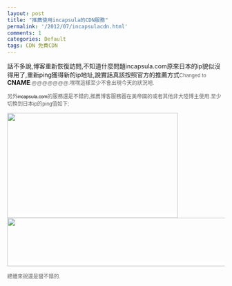 ```yaml
---
layout: post
title: "推薦使用incapsula的CDN服務"
permalink: '/2012/07/incapsulacdn.html'
comments: 1
categories: Default
tags: CDN 免費CDN
---
```

話不多說,博客重新恢復訪問,不知道什麼問題incapsula.com原來日本的ip貌似沒得用了,重新ping獲得新的ip地址,說實話真該按照官方的推薦方式<span style="WHITE-SPACE: normal; TEXT-TRANSFORM: none; WORD-SPACING: 0px; FLOAT: none; COLOR: rgb(97,97,97); FONT: 12px Arial, Helvetica, sans-serif; ORPHANS: 2; WIDOWS: 2; DISPLAY: inline !important; LETTER-SPACING: normal; BACKGROUND-COLOR: rgb(255,255,255); TEXT-INDENT: 0px; -webkit-text-size-adjust: auto; -webkit-text-stroke-width: 0px">Changed to </span>__CNAME__<span style="WHITE-SPACE: normal; TEXT-TRANSFORM: none; WORD-SPACING: 0px; FLOAT: none; COLOR: rgb(97,97,97); FONT: 12px Arial, Helvetica, sans-serif; ORPHANS: 2; WIDOWS: 2; DISPLAY: inline !important; LETTER-SPACING: normal; BACKGROUND-COLOR: rgb(255,255,255); TEXT-INDENT: 0px; -webkit-text-size-adjust: auto; -webkit-text-stroke-width: 0px">:@@@@@@@.嘿嘿這樣至少不會出現今天的狀況吧.</span>

 

<span style="WHITE-SPACE: normal; TEXT-TRANSFORM: none; WORD-SPACING: 0px; FLOAT: none; COLOR: rgb(97,97,97); FONT: 12px Arial, Helvetica, sans-serif; ORPHANS: 2; WIDOWS: 2; DISPLAY: inline !important; LETTER-SPACING: normal; BACKGROUND-COLOR: rgb(255,255,255); TEXT-INDENT: 0px; -webkit-text-size-adjust: auto; -webkit-text-stroke-width: 0px">另外<span style="FONT-SIZE: 0.9em; COLOR: #000000">incapsula.com</span>的服務還是不錯的,推薦博客服務器在美帝國的或者其他非大陸博主使用.至少切換到日本ip的ping值如下;</span>

 

<span style="WHITE-SPACE: normal; TEXT-TRANSFORM: none; WORD-SPACING: 0px; FLOAT: none; COLOR: rgb(97,97,97); FONT: 12px Arial, Helvetica, sans-serif; ORPHANS: 2; WIDOWS: 2; DISPLAY: inline !important; LETTER-SPACING: normal; BACKGROUND-COLOR: rgb(255,255,255); TEXT-INDENT: 0px; -webkit-text-size-adjust: auto; -webkit-text-stroke-width: 0px">

<img height="243" src="http://lh4.ggpht.com/-ymXiqmlsqN4/UBPUlvkONMI/AAAAAAAAfs4/Da_R_Hke4MM/zrclip_487p3d6f1ba7.png?imgmax=400" width="395"/>

</span>

 

<span style="WHITE-SPACE: normal; TEXT-TRANSFORM: none; WORD-SPACING: 0px; FLOAT: none; COLOR: rgb(97,97,97); FONT: 12px Arial, Helvetica, sans-serif; ORPHANS: 2; WIDOWS: 2; DISPLAY: inline !important; LETTER-SPACING: normal; BACKGROUND-COLOR: rgb(255,255,255); TEXT-INDENT: 0px; -webkit-text-size-adjust: auto; -webkit-text-stroke-width: 0px">

<img height="112" src="http://lh3.ggpht.com/-fS7pIVoPOXw/UBPUuTriyxI/AAAAAAAAftA/uLe0sWcoMJQ/zrclip_486p3c7e1356.png?imgmax=720" width="691"/>

</span>

 

<span style="WHITE-SPACE: normal; TEXT-TRANSFORM: none; WORD-SPACING: 0px; FLOAT: none; COLOR: rgb(97,97,97); FONT: 12px Arial, Helvetica, sans-serif; ORPHANS: 2; WIDOWS: 2; DISPLAY: inline !important; LETTER-SPACING: normal; BACKGROUND-COLOR: rgb(255,255,255); TEXT-INDENT: 0px; -webkit-text-size-adjust: auto; -webkit-text-stroke-width: 0px">總體來說還是蠻不錯的.</span>